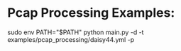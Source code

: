 # Pcap Processing Examples:

sudo env PATH="$PATH" python main.py -d -t examples/pcap_processing/daisy44.yml -p